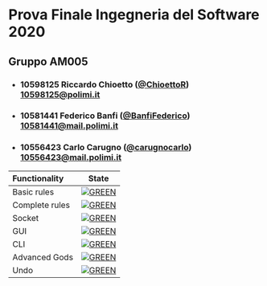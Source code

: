 # Prova Finale Ingegneria del Software 2020

## Gruppo AM005


- ###   10598125    Riccardo Chioetto ([@ChioettoR](https://github.com/ChioettoR))<br>10598125@polimi.it
- ###   10581441    Federico Banfi ([@BanfiFederico](https://github.com/BanfiFederico))<br>10581441@mail.polimi.it
- ###   10556423    Carlo Carugno ([@carugnocarlo](https://github.com/carugnocarlo))<br>10556423@mail.polimi.it

| Functionality | State |
|:-----------------------|:------------------------------------:|
| Basic rules | [![GREEN](https://placehold.it/15/44bb44/44bb44)](#) |
| Complete rules | [![GREEN](https://placehold.it/15/44bb44/44bb44)](#) |
| Socket | [![GREEN](https://placehold.it/15/44bb44/44bb44)](#) |
| GUI | [![GREEN](https://placehold.it/15/44bb44/44bb44)](#) |
| CLI | [![GREEN](https://placehold.it/15/44bb44/44bb44)](#) |
| Advanced Gods | [![GREEN](https://placehold.it/15/44bb44/44bb44)](#) |
| Undo | [![GREEN](https://placehold.it/15/44bb44/44bb44)](#) |

<!--
[![RED](https://placehold.it/15/f03c15/f03c15)](#)
[![YELLOW](https://placehold.it/15/ffdd00/ffdd00)](#)
[![GREEN](https://placehold.it/15/44bb44/44bb44)](#)
-->
